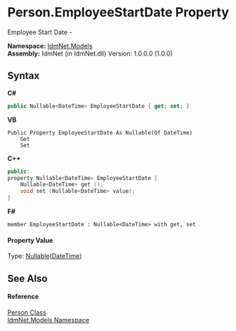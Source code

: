 # Person.EmployeeStartDate Property 
 

Employee Start Date -

**Namespace:**&nbsp;<a href="N_IdmNet_Models">IdmNet.Models</a><br />**Assembly:**&nbsp;IdmNet (in IdmNet.dll) Version: 1.0.0.0 (1.0.0)

## Syntax

**C#**<br />
``` C#
public Nullable<DateTime> EmployeeStartDate { get; set; }
```

**VB**<br />
``` VB
Public Property EmployeeStartDate As Nullable(Of DateTime)
	Get
	Set
```

**C++**<br />
``` C++
public:
property Nullable<DateTime> EmployeeStartDate {
	Nullable<DateTime> get ();
	void set (Nullable<DateTime> value);
}
```

**F#**<br />
``` F#
member EmployeeStartDate : Nullable<DateTime> with get, set

```


#### Property Value
Type: <a href="http://msdn2.microsoft.com/en-us/library/b3h38hb0" target="_blank">Nullable</a>(<a href="http://msdn2.microsoft.com/en-us/library/03ybds8y" target="_blank">DateTime</a>)

## See Also


#### Reference
<a href="T_IdmNet_Models_Person">Person Class</a><br /><a href="N_IdmNet_Models">IdmNet.Models Namespace</a><br />